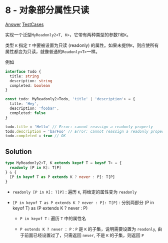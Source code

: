 # 8 - 对象部分属性只读

[Answer](https://github.com/lybenson/ts-checker/blob/master/src/8-medium-readonly-2/template.ts) [TestCases](https://github.com/lybenson/ts-checker/blob/master/src/8-medium-readonly-2/test-cases.ts)

实现一个泛型`MyReadonly2<T, K>`，它带有两种类型的参数`T`和`K`。

类型 `K` 指定 `T` 中要被设置为只读 (readonly) 的属性。如果未提供`K`，则应使所有属性都变为只读，就像普通的`Readonly<T>`一样。

例如

```ts
interface Todo {
  title: string
  description: string
  completed: boolean
}

const todo: MyReadonly2<Todo, 'title' | 'description'> = {
  title: 'Hey',
  description: 'foobar',
  completed: false
}

todo.title = 'Hello' // Error: cannot reassign a readonly property
todo.description = 'barFoo' // Error: cannot reassign a readonly property
todo.completed = true // OK
```

## Solution

```ts
type MyReadonly2<T, K extends keyof T = keyof T> = {
  readonly [P in K]: T[P]
} & {
  [P in keyof T as P extends K ? never : P]: T[P]
}
```

- `readonly [P in K]: T[P]` : 遍历 `K`, 将给定的属性变为 `readonly`

- `[P in keyof T as P extends K ? never : P]: T[P]` : 分别两部分 (P in keyof T) as (P extends K ? never : P)

  - `P in keyof T` : 遍历 `T` 中的属性名

  - `P extends K ? never : P` : `P` 是 `K` 的子集，说明需要设置为 `readonly`, 由于前面已经设置过了，只需返回 `never`, 不是 `K` 的子集，则返回 `P`
